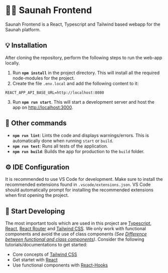 # 🛁🔥 Saunah Frontend

Saunah Frontend is a React, Typescript and Tailwind based webapp for the Saunah platform.

## 💡 Installation

After cloning the repository, perform the following steps to run the web-app locally.

1. Run **`npm install`** in the project directory. This will install all the required node-modules for the project.
2. Create the file `.env.local` and add the following content to it:

```
REACT_APP_API_BASE_URL=http://localhost:8080
```

3. Run **`npm run start`**. This will start a development server and host the app on [http://localhost:3000](http://localhost:3000).

## 🔨 Other commands

-   **`npm run lint`**: Lints the code and displays warnings/errors. This is automatically done when running `start` or `build`.
-   **`npm run test`**: Runs all tests of the application.
-   **`npm run build`**: Builds the app for production to the `build` folder.

## ⚙️ IDE Configuration

It is recommended to use VS Code for development. Make sure to install the recommended extensions found in `.vscode/extensions.json`. VS Code should automatically prompt for installing the recommended extensions when first opening the project.

## 🧭 Start Developing

The most important tools which are used in this project are [Typescript](https://www.typescriptlang.org/), [React](https://reactjs.org/), [React Router](https://reactrouter.com/docs/en/v6) and [Tailwind CSS](https://tailwindcss.com/). We only work with functional components and avoid the use of class components _(See [Difference between functional and class components](https://www.geeksforgeeks.org/differences-between-functional-components-and-class-components-in-react/#:~:text=A%20functional%20component%20is%20just,method%20used%20in%20functional%20components.))_. Consider the following tutorials/documentations to get started:

-   Core concepts of [Tailwind CSS](https://tailwindcss.com/docs/utility-first)
-   Get startet with [React](https://reactjs.org/docs/getting-started.html)
-   Use functional components with [React-Hooks](https://reactjs.org/docs/hooks-intro.html)
